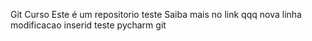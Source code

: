 Git Curso
Este é um repositorio teste
Saiba mais no link qqq
nova linha
modificacao inserid 
teste pycharm git
